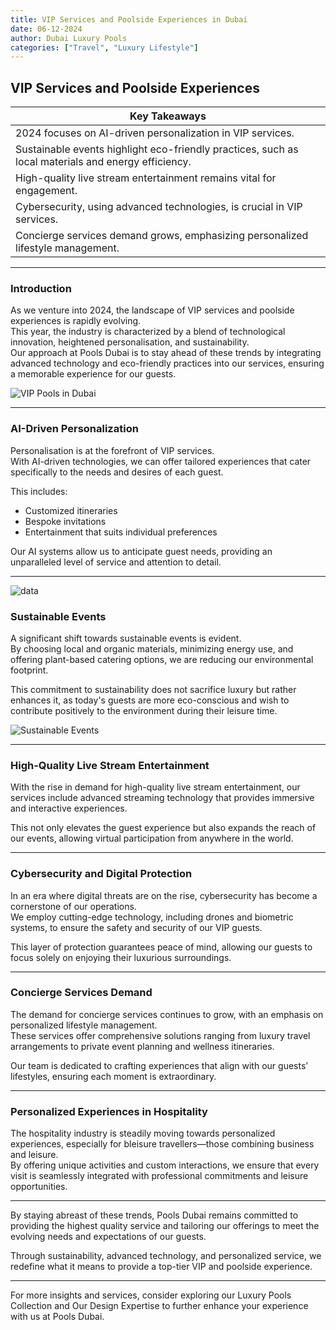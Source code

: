 ```yaml
---
title: VIP Services and Poolside Experiences in Dubai
date: 06-12-2024
author: Dubai Luxury Pools
categories: ["Travel", "Luxury Lifestyle"]
---
```


## VIP Services and Poolside Experiences

| **Key Takeaways**                                                                                   |
| --------------------------------------------------------------------------------------------------- |
| 2024 focuses on AI-driven personalization in VIP services.                                          |
| Sustainable events highlight eco-friendly practices, such as local materials and energy efficiency. |
| High-quality live stream entertainment remains vital for engagement.                                |
| Cybersecurity, using advanced technologies, is crucial in VIP services.                             |
| Concierge services demand grows, emphasizing personalized lifestyle management.                     |

---

### Introduction

As we venture into 2024, the landscape of VIP services and poolside experiences is rapidly evolving.  
This year, the industry is characterized by a blend of technological innovation, heightened personalisation, and sustainability.  
Our approach at Pools Dubai is to stay ahead of these trends by integrating advanced technology and eco-friendly practices into our services, ensuring a memorable experience for our guests.

![VIP Pools in Dubai](img/blog/VIP_Services_and_Poolside_Experiences.png)

---

### AI-Driven Personalization

Personalisation is at the forefront of VIP services.  
With AI-driven technologies, we can offer tailored experiences that cater specifically to the needs and desires of each guest.

This includes:

- Customized itineraries
- Bespoke invitations
- Entertainment that suits individual preferences

Our AI systems allow us to anticipate guest needs, providing an unparalleled level of service and attention to detail.

---

![data](https://iili.io/21VOszF.png)

### Sustainable Events

A significant shift towards sustainable events is evident.  
By choosing local and organic materials, minimizing energy use, and offering plant-based catering options, we are reducing our environmental footprint.

This commitment to sustainability does not sacrifice luxury but rather enhances it, as today's guests are more eco-conscious and wish to contribute positively to the environment during their leisure time.

![Sustainable Events](https://iili.io/21MYjVe.png)

---

### High-Quality Live Stream Entertainment

With the rise in demand for high-quality live stream entertainment, our services include advanced streaming technology that provides immersive and interactive experiences.

This not only elevates the guest experience but also expands the reach of our events, allowing virtual participation from anywhere in the world.

---

### Cybersecurity and Digital Protection

In an era where digital threats are on the rise, cybersecurity has become a cornerstone of our operations.  
We employ cutting-edge technology, including drones and biometric systems, to ensure the safety and security of our VIP guests.

This layer of protection guarantees peace of mind, allowing our guests to focus solely on enjoying their luxurious surroundings.

---

### Concierge Services Demand

The demand for concierge services continues to grow, with an emphasis on personalized lifestyle management.  
These services offer comprehensive solutions ranging from luxury travel arrangements to private event planning and wellness itineraries.

Our team is dedicated to crafting experiences that align with our guests’ lifestyles, ensuring each moment is extraordinary.

---

### Personalized Experiences in Hospitality

The hospitality industry is steadily moving towards personalized experiences, especially for bleisure travellers—those combining business and leisure.  
By offering unique activities and custom interactions, we ensure that every visit is seamlessly integrated with professional commitments and leisure opportunities.

---

By staying abreast of these trends, Pools Dubai remains committed to providing the highest quality service and tailoring our offerings to meet the evolving needs and expectations of our guests.

Through sustainability, advanced technology, and personalized service, we redefine what it means to provide a top-tier VIP and poolside experience.

---

For more insights and services, consider exploring our Luxury Pools Collection and Our Design Expertise to further enhance your experience with us at Pools Dubai.
